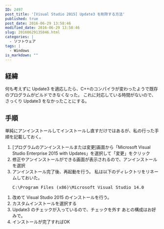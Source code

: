 ```yaml
---
ID: 2497
post_title: '[Visual Studio 2015] Update3 を削除する方法'
published: true
post_date: 2016-06-29 13:58:46
modified_date: 2016-06-29 13:58:46
slug: 20160629135846.html
categories: |
  - ソフトウェア
tags: |
  - Windows
is_markdown: ""
---
```

<!--more-->
<h2>経緯</h2>
何も考えずに Update3 を適応したら、C++のコンパイラが変わったようで既存のプログラムがビルドできなくなった。
これに対応している時間がないので、さっくり Update3 をなかったことにする。

<h2>手順</h2>
単純にアンインストールしてインストールし直すだけではあるが、私の行った手順を記載しておく。
<ol>
 <li>[プログラムのアンインストールまたは変更]画面から「Microsoft Visual Studio Enterprise 2015 with Updates」を選択して「変更」をクリック</li>
 <li>修正やアンインストールができる画面が表示されるので、アンインストールを選択</li>
 <li>アンインストール完了後、再起動を行う。
 私は以下のディレクトリをリネームしておいた。
 <pre>C:\Program Files (x86)\Microsoft Visual Studio 14.0</pre></li>
</ol>

<ol>
 <li>改めて Visual Studio 2015 のインストールを行う。</li>
 <li>カスタムインストールを選択する</li>
 <li>Update3 のチェックが入っているので、チェックを外す
 あとの構成はお好みで。</li>
 <li>インストールが完了すればOK</li>
</ol>